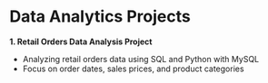 # Data Analytics Projects

**1. Retail Orders Data Analysis Project**
   - Analyzing retail orders data using SQL and Python with MySQL
   - Focus on order dates, sales prices, and product categories

